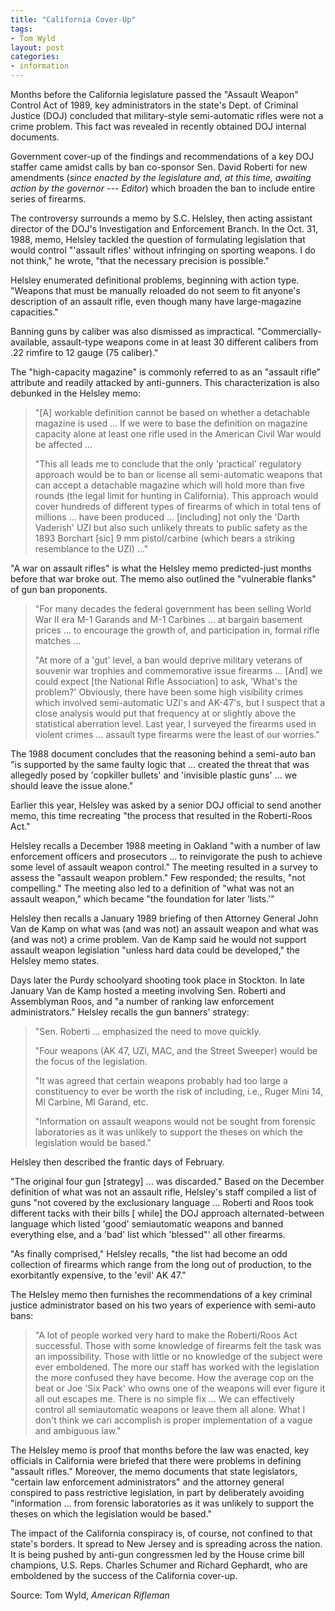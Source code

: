 ```yaml
---
title: "California Cover-Up"
tags:
- Tom Wyld
layout: post
categories:
- information
---
```


Months before the California legislature passed the "Assault Weapon" Control Act of 1989, key administrators in the state's Dept. of Criminal Justice (DOJ) concluded that military-style semi-automatic rifles were not a crime problem. This fact was revealed in recently obtained DOJ internal documents.

Government cover-up of the findings and recommendations of a key DOJ staffer came amidst calls by ban co-sponsor Sen. David Roberti for new amendments (*since enacted by the legislature and, at this time, awaiting action by the governor --- Editor*) which broaden the ban to include entire series of firearms.

The controversy surrounds a memo by S.C. Helsley, then acting assistant director of the DOJ's Investigation and Enforcement Branch. In the Oct. 31, 1988, memo, Helsley tackled the question of formulating legislation that would control "'assault rifles' without infringing on sporting weapons. I do not think," he wrote, "that the necessary precision is possible."

Helsley enumerated definitional problems, beginning with action type. "Weapons that must be manually reloaded do not seem to fit anyone's description of an assault rifle, even though many have large-magazine capacities."

Banning guns by caliber was also dismissed as impractical. "Commercially-available, assault-type weapons come in at least 30 different calibers from .22 rimfire to 12 gauge (75 caliber)."

The "high-capacity magazine" is commonly referred to as an "assault rifle" attribute and readily attacked by anti-gunners. This characterization is also debunked in the Helsley memo:

> "[A] workable definition cannot be based on whether a detachable magazine is used ... If we were to base the definition on magazine capacity alone at least one rifle used in the American Civil War would be affected ...
>
> "This all leads me to conclude that the only 'practical' regulatory approach would be to ban or license all semi-automatic weapons that can accept a detachable magazine which will hold more than five rounds (the legal limit for hunting in California). This approach would cover hundreds of different types of firearms of which in total tens of millions ... have been produced ... [including] not only the 'Darth Vaderish' UZI but also such unlikely threats to public safety as the 1893 Borchart [sic] 9 mm pistol/carbine (which bears a striking resemblance to the UZI) ..."

"A war on assault rifles" is what the Helsley memo predicted-just months before that war broke out. The memo also outlined the "vulnerable flanks" of gun ban proponents.

> "For many decades the federal government has been selling World War II era M-1 Garands and M-1 Carbines ... at bargain basement prices ... to encourage the growth of, and participation in, formal rifle matches ...
>
> "At more of a 'gut' level, a ban would deprive military veterans of souvenir war trophies and commemorative issue firearms ... [And] we could expect [the National Rifle Association] to ask, 'What's the problem?' Obviously, there have been some high visibility crimes which involved semi-automatic UZI's and AK-47's, but I suspect that a close analysis would put that frequency at or slightly above the statistical aberration level. Last year, I surveyed the firearms used in violent crimes ... assault type firearms were the least of our worries."

The 1988 document concludes that the reasoning behind a semi-auto ban "is supported by the same faulty logic that ... created the threat that was allegedly posed by 'copkiller bullets' and 'invisible plastic guns' ... we should leave the issue alone."

Earlier this year, Helsley was asked by a senior DOJ official to send another memo, this time recreating "the process that resulted in the Roberti-Roos Act."

Helsley recalls a December 1988 meeting in Oakland "with a number of law enforcement officers and prosecutors ... to reinvigorate the push to achieve some level of assault weapon control." The meeting resulted in a survey to assess the "assault weapon problem." Few responded; the results, "not compelling." The meeting also led to a definition of "what was not an assault weapon," which became "the foundation for later 'lists.'"

Helsley then recalls a January 1989 briefing of then Attorney General John Van de Kamp on what was (and was not) an assault weapon and what was (and was not) a crime problem. Van de Kamp said he would not support assault weapon legislation "unless hard data could be developed," the Helsley memo states.

Days later the Purdy schoolyard shooting took place in Stockton. In late January Van de Kamp hosted a meeting involving Sen. Roberti and Assemblyman Roos, and "a number of ranking law enforcement administrators." Helsley recalls the gun banners' strategy:

> "Sen. Roberti ... emphasized the need to move quickly.
>
> "Four weapons (AK 47, UZI, MAC, and the Street Sweeper) would be the focus of the legislation.
>
> "It was agreed that certain weapons probably had too large a constituency to ever be worth the risk of including, i.e., Ruger Mini 14, Ml Carbine, Ml Garand, etc.
>
> "Information on assault weapons would not be sought from forensic laboratories as it was unlikely to support the theses on which the legislation would be based."

Helsley then described the frantic days of February.

"The original four gun [strategy] ... was discarded." Based on the December definition of what was not an assault rifle, Helsley's staff compiled a list of guns "not covered by the exclusionary language ... Roberti and Roos took different tacks with their bills [ while] the DOJ approach alternated-between language which listed 'good' semiautomatic weapons and banned everything else, and a 'bad' list which 'blessed"' all other firearms.

"As finally comprised," Helsley recalls, "the list had become an odd collection of firearms which range from the long out of production, to the exorbitantly expensive, to the 'evil' AK 47."

The Helsley memo then furnishes the recommendations of a key criminal justice administrator based on his two years of experience with semi-auto bans:

> "A lot of people worked very hard to make the Roberti/Roos Act successful. Those with some knowledge of firearms felt the task was an impossibility. Those with little or no knowledge of the subject were ever emboldened. The more our staff has worked with the legislation the more confused they have become. How the average cop on the beat or Joe 'Six Pack' who owns one of the weapons will ever figure it all out escapes me. There is no simple fix ... We can effectively control all semiautomatic weapons or leave them all alone. What I don't think we cari accomplish is proper implementation of a vague and ambiguous law."

The Helsley memo is proof that months before the law was enacted, key officials in California were briefed that there were problems in defining "assault rifles." Moreover, the memo documents that state legislators, "certain law enforcement administrators" and the attorney general conspired to pass restrictive legislation, in part by deliberately avoiding "information ... from forensic laboratories as it was unlikely to support the theses on which the legislation would be based."

The impact of the California conspiracy is, of course, not confined to that state's borders. It spread to New Jersey and is spreading across the nation. It is being pushed by anti-gun congressmen led by the House crime bill champions, U.S. Reps. Charles Schumer and Richard Gephardt, who are emboldened by the success of the California cover-up.

Source: Tom Wyld, *American Rifleman*
